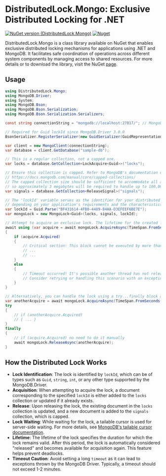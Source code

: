 # DistributedLock.Mongo: Exclusive Distributed Locking for .NET

[![NuGet version (DistributedLock.Mongo)](https://img.shields.io/nuget/v/DistributedLock.Mongo.svg?style=flat-square)](https://www.nuget.org/packages/DistributedLock.Mongo/) [![Nuget](https://img.shields.io/nuget/dt/DistributedLock.Mongo)](https://www.nuget.org/packages/DistributedLock.Mongo/)

DistributedLock.Mongo is a class library available on NuGet that enables exclusive distributed locking mechanisms for applications using .NET and MongoDB. It facilitates safe coordination of operations across different system components by managing access to shared resources. For more details or to download the library, visit the NuGet [page](https://www.nuget.org/packages/DistributedLock.Mongo/).

## Usage

```c#
using DistributedLock.Mongo;
using MongoDB.Driver;
using System;
using MongoDB.Bson;
using MongoDB.Bson.Serialization;
using MongoDB.Bson.Serialization.Serializers;

const string connectionString = "mongodb://localhost:27017/"; // MongoDB connection string

// Required for Guid lockId since MongoDB.Driver 3.0.0
BsonSerializer.RegisterSerializer(new GuidSerializer(GuidRepresentation.Standard));

var client = new MongoClient(connectionString);
var database = client.GetDatabase("sample-db");

// This is a regular collection, not a capped one.
var locks = database.GetCollection<LockAcquire<Guid>>("locks");

// Ensure this collection is capped. Refer to MongoDB's documentation on capped collections:
// https://docs.mongodb.com/manual/core/capped-collections/
// The capped collection size should be sufficient to accommodate all active locks. Each ReleaseSignal is estimated at 32 bytes,
// so approximately 3 megabytes will be required to handle up to 100,000 simultaneous locks.
var signals = database.GetCollection<ReleaseSignal>("signals");

// The 'lockId' variable serves as the identifier for your distributed lock. It can be a Guid, string, int, or any other suitable type
// depending on your application's requirements and the characteristics of the locks being implemented.
var lockId = Guid.Parse("BF431614-4FB0-4489-84AA-D3EFEEF6BE7E");
var mongoLock = new MongoLock<Guid>(locks, signals, lockId);

// Attempt to acquire an exclusive lock. The lifetime for the created lock is 30 seconds.
await using (var acquire = await mongoLock.AcquireAsync(TimeSpan.FromSeconds(30), TimeSpan.FromSeconds(10)))
{
    if (acquire.Acquired)
    {
        // Critical section: This block cannot be executed by more than one thread on any server at a time.
        // ...
        // ...
    }
    else
    {
        // Timeout occurred! It's possible another thread has not released the lock yet.
        // Consider retrying or handling this scenario with an exception.
    }
}

// Alternatively, you can handle the lock using a try...finally block as shown below:
var anotherAcquire = await mongoLock.AcquireAsync(TimeSpan.FromSeconds(30), TimeSpan.FromSeconds(10));
try
{
    // if (anotherAcquire.Acquired)
    // { ... }
}
finally
{
    // if (acquire.Acquired) no need to do it manually
    await mongoLock.ReleaseAsync(anotherAcquire);
}
```

## How the Distributed Lock Works

- **Lock Identification**: The lock is identified by `lockId`, which can be of types such as `Guid`, `string`, `int`, or any other type supported by the MongoDB.Driver.
- **Acquisition**: When attempting to acquire the lock, a document corresponding to the specified `lockId` is either added to the `locks` collection or updated if it already exists.
- **Release**: Upon releasing the lock, the existing document in the `locks` collection is updated, and a new document is added to the `signals` collection, which is capped.
- **Lock Waiting**: While waiting for the lock, a tailable cursor is used for server-side waiting. For more details, see [MongoDB's tailable cursor documentation](https://docs.mongodb.com/manual/reference/method/cursor.tailable/).
- **Lifetime**: The lifetime of the lock specifies the duration for which the lock remains valid. After this period, the lock is automatically considered "released" and becomes available for acquisition again. This feature helps prevent deadlocks.
- **Timeout Caution**: Avoid setting a long `timeout` as it can lead to exceptions thrown by the MongoDB Driver. Typically, a timeout should not exceed 1-2 minutes.

